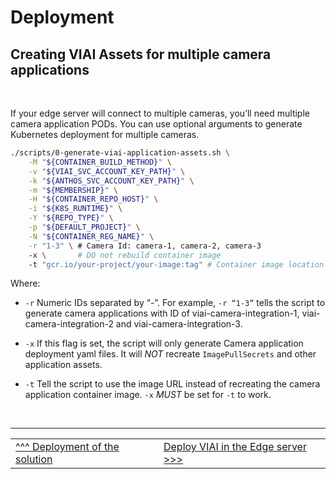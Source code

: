 # Deployment

## Creating VIAI Assets for multiple camera applications

<br>

If your edge server will connect to multiple cameras, you’ll need multiple camera application PODs. You can use optional arguments to generate Kubernetes deployment for multiple cameras.

```bash
./scripts/0-generate-viai-application-assets.sh \
    -M "${CONTAINER_BUILD_METHOD}" \
    -v "${VIAI_SVC_ACCOUNT_KEY_PATH}" \
    -k "${ANTHOS_SVC_ACCOUNT_KEY_PATH}" \
    -m "${MEMBERSHIP}" \
    -H "${CONTAINER_REPO_HOST}" \
    -i "${K8S_RUNTIME}" \
    -Y "${REPO_TYPE}" \
    -p "${DEFAULT_PROJECT}" \
    -N "${CONTAINER_REG_NAME}" \
    -r "1-3" \ # Camera Id: camera-1, camera-2, camera-3
    -x \       # DO not rebuild container image
    -t "gcr.io/your-project/your-image:tag" # Container image location
```

Where:

* `-r` Numeric IDs separated by “-”. For example, `-r “1-3”` tells the script to generate camera applications with ID of viai-camera-integration-1, viai-camera-integration-2 and viai-camera-integration-3.

* `-x` If this flag is set, the script will only generate Camera application deployment yaml files. It will _NOT_ recreate `ImagePullSecrets` and other application assets.

* `-t` Tell the script to use the image URL instead of recreating the camera application container image. `-x` _MUST_ be set for `-t` to work.


</br>

___

<table width="100%">
<tr><td><a href="./deployment.md">^^^ Deployment of the solution</td><td><a href="./deployedge.md">Deploy VIAI in the Edge server >>></td></tr>
</table>
